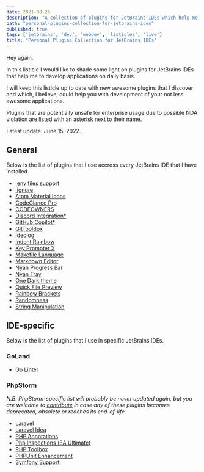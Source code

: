 ```yaml
---
date: 2021-08-26
description: "A collection of plugins for JetBrains IDEs which help me to develop well-thought and complex applications."
path: "personal-plugins-collection-for-jetbrains-ides"
published: true
tags: ['jetbrains', 'dev', 'webdev', 'listicles', 'live']
title: "Personal Plugins Collection for JetBrains IDEs"
---
```


Hey again.

In this listicle I would like to shade some light on plugins for JetBrains IDEs that help me to develop applications on daily basis.

I will keep this listicle up to date with new awesome plugins that I discover and which, I believe, could help you with development of your not less awesome applications.

Plugins that are potentially unsafe for enterprise usage due to possible NDA violation are listed with an asterisk next to their name.

Latest update: June 15, 2022.

## General

Below is the list of plugins that I use accross every JetBrains IDE that I have installed.

- [.env files support](https://plugins.jetbrains.com/plugin/9525)
- [.ignore](https://plugins.jetbrains.com/plugin/7495)
- [Atom Material Icons](https://plugins.jetbrains.com/plugin/10044)
- [CodeGlance Pro](https://plugins.jetbrains.com/plugin/18824)
- [CODEOWNERS](https://plugins.jetbrains.com/plugin/16811)
- [Discord Integration*](https://plugins.jetbrains.com/plugin/10233)
- [GitHub Copilot*](https://plugins.jetbrains.com/plugin/17718)
- [GitToolBox](https://plugins.jetbrains.com/plugin/7499)
- [Ideolog](https://plugins.jetbrains.com/plugin/9746)
- [Indent Rainbow](https://plugins.jetbrains.com/plugin/13308)
- [Key Promoter X](https://plugins.jetbrains.com/plugin/9792)
- [Makefile Language](https://plugins.jetbrains.com/plugin/9333)
- [Markdown Editor](https://plugins.jetbrains.com/plugin/17254)
- [Nyan Progress Bar](https://plugins.jetbrains.com/plugin/8575)
- [Nyan Tray](https://plugins.jetbrains.com/plugin/11286)
- [One Dark theme](https://plugins.jetbrains.com/plugin/11938)
- [Quick File Preview](https://plugins.jetbrains.com/plugin/12778)
- [Rainbow Brackets](https://plugins.jetbrains.com/plugin/10080)
- [Randomness](https://plugins.jetbrains.com/plugin/9836)
- [String Manipulation](https://plugins.jetbrains.com/plugin/2162)

## IDE-specific

Below is the list of plugins that I use in specific JetBrains IDEs.

### GoLand

- [Go Linter](https://plugins.jetbrains.com/plugin/12496)

### PhpStorm

_N.B. PhpStorm-specific list will probably be never updated again, but you are welcome to [contribute](https://github.com/Serpentiel/blog/blob/main/content/posts/personal-plugins-collection-for-jetbrains-ides.md) in case any of these plugins becomes deprecated, obsolete or reaches its end-of-life._

- [Laravel](https://plugins.jetbrains.com/plugin/7532)
- [Laravel Idea](https://plugins.jetbrains.com/plugin/13441)
- [PHP Annotations](https://plugins.jetbrains.com/plugin/7320)
- [Php Inspections (EA Ultimate)](https://plugins.jetbrains.com/plugin/16935)
- [PHP Toolbox](https://plugins.jetbrains.com/plugin/8133)
- [PHPUnit Enhancement](https://plugins.jetbrains.com/plugin/9674)
- [Symfony Support](https://plugins.jetbrains.com/plugin/7219)
